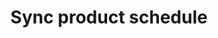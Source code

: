 ---
title: "Sync product schedule"
name: "sourcemeta_parcelninja"
key: "cron_get_products_schedule"
description: "Basic format is &quot;MM HH * * *&quot;"
user_friendly_description: "When changes are made in Parcelninja, we can set an hourly time to check for changes. This can be set for which ever minute on the hour best suits your workflow."
default: "x 00 * * * *"
values: []
tags: [sourcemeta,parcelninja]
type: "meta"
process: "products"
headless: true
---